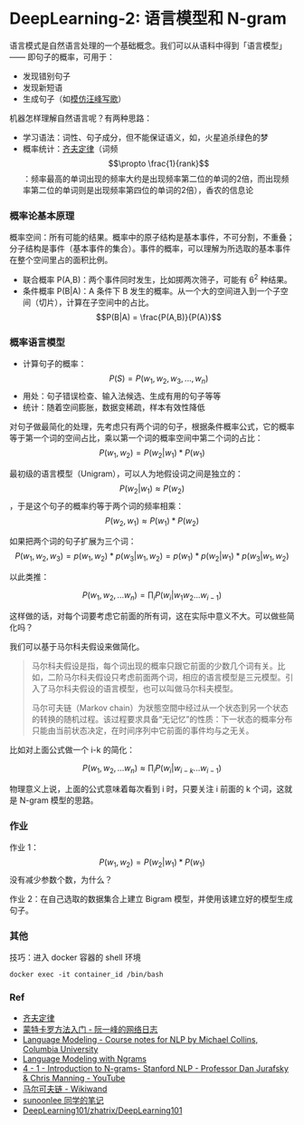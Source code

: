 # DeepLearning-2: 语言模型和 N-gram

语言模式是自然语言处理的一个基础概念。我们可以从语料中得到「语言模型」—— 即句子的概率，可用于：

- 发现错别句子
- 发现新短语
- 生成句子（如[模仿汪峰写歌](https://github.com/phunterlau/wangfeng-rnn)）

机器怎样理解自然语言呢？有两种思路：

- 学习语法：词性、句子成分，但不能保证语义，如，火星追杀绿色的梦
- 概率统计：[齐夫定律](https://www.wikiwand.com/zh-cn/%E9%BD%8A%E5%A4%AB%E5%AE%9A%E5%BE%8B)（词频 $$\propto \frac{1}{rank}$$ ：频率最高的单词出现的频率大约是出现频率第二位的单词的2倍，而出现频率第二位的单词则是出现频率第四位的单词的2倍），香农的信息论

### 概率论基本原理
概率空间：所有可能的结果。概率中的原子结构是基本事件，不可分割，不重叠；分子结构是事件（基本事件的集合）。事件的概率，可以理解为所选取的基本事件在整个空间里占的面积比例。

- 联合概率 P(A,B)：两个事件同时发生，比如掷两次筛子，可能有 $6^2$ 种结果。
- 条件概率 P(B|A)：A 条件下 B 发生的概率。从一个大的空间进入到一个子空间（切片），计算在子空间中的占比。$$P(B|A) = \frac{P(A,B)}{P(A)}$$

### 概率语言模型

- 计算句子的概率： $$P(S) = P(w_1,w_2,w_3,...,w_n)$$
- 用处：句子错误检查、输入法候选、生成有用的句子等等
- 统计：随着空间膨胀，数据变稀疏，样本有效性降低

对句子做最简化的处理，先考虑只有两个词的句子，根据条件概率公式，它的概率等于第一个词的空间占比，乘以第一个词的概率空间中第二个词的占比：$$P(w_1,w_2) = P(w_2|w_1)*P(w_1)$$

最初级的语言模型（Unigram），可以人为地假设词之间是独立的： $$P(w_2|w_1) \approx P(w_2)$$，于是这个句子的概率约等于两个词的频率相乘： $$P(w_2,w_1) \approx P(w_1)*P(w_2)$$

如果把两个词的句子扩展为三个词：$$P(w_1,w_2,w_3) = p(w_1,w_2)*p(w_3|w_1,w_2) = p(w_1)*p(w_2|w_1)*p(w_3|w_1,w_2)$$

以此类推：

$$P(w_1,w_2,...w_n) = \prod_{i} P(w_i|w_1w_2...w_{i-1})$$

这样做的话，对每个词要考虑它前面的所有词，这在实际中意义不大。可以做些简化吗？

我们可以基于马尔科夫假设来做简化。

> 马尔科夫假设是指，每个词出现的概率只跟它前面的少数几个词有关。比如，二阶马尔科夫假设只考虑前面两个词，相应的语言模型是三元模型。引入了马尔科夫假设的语言模型，也可以叫做马尔科夫模型。
> 
> 马尔可夫链（Markov chain）为狀態空間中经过从一个状态到另一个状态的转换的随机过程。该过程要求具备“无记忆”的性质：下一状态的概率分布只能由当前状态决定，在时间序列中它前面的事件均与之无关。


比如对上面公式做一个 i-k 的简化：

$$P(w_1,w_2,...w_n) \approx \prod_{i} P(w_i|w_{i-k}...w_{i-1})$$

物理意义上说，上面的公式意味着每次看到 i 时，只要关注 i 前面的 k 个词，这就是 N-gram 模型的思路。

### 作业
作业 1：$$P(w_1,w_2) = P(w_2|w_1)*P(w_1)$$ 没有减少参数个数，为什么？

作业 2：在自己选取的数据集合上建立 Bigram 模型，并使用该建立好的模型生成句子。

### 其他
技巧：进入 docker 容器的 shell 环境

``docker exec -it container_id /bin/bash``



### Ref

- [齐夫定律](https://www.wikiwand.com/zh-cn/%E9%BD%8A%E5%A4%AB%E5%AE%9A%E5%BE%8B)
- [蒙特卡罗方法入门 - 阮一峰的网络日志](http://www.ruanyifeng.com/blog/2015/07/monte-carlo-method.html)
- [Language Modeling - Course notes for NLP by Michael Collins, Columbia University](http://www.cs.columbia.edu/~mcollins/lm-spring2013.pdf)
- [Language Modeling with Ngrams](https://web.stanford.edu/~jurafsky/slp3/4.pdf)
- [4 - 1 - Introduction to N-grams- Stanford NLP - Professor Dan Jurafsky & Chris Manning - YouTube](https://www.youtube.com/watch?v=s3kKlUBa3b0)
- [马尔可夫链 - Wikiwand](https://www.wikiwand.com/zh/%E9%A9%AC%E5%B0%94%E5%8F%AF%E5%A4%AB%E9%93%BE)
- [sunoonlee 同学的笔记](https://github.com/sunoonlee/DeepLearning101/issues/2)
- [DeepLearning101/zhatrix/DeepLearning101](https://github.com/zhatrix/DeepLearning101/blob/master/ch1/project/assignmentch1.ipynb)
